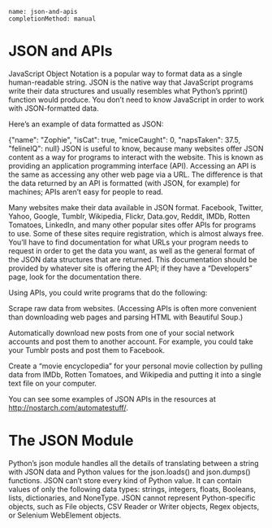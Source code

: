 ```ngMeta
name: json-and-apis
completionMethod: manual
```
# JSON and APIs
JavaScript Object Notation is a popular way to format data as a single human-readable string. JSON is the native way that JavaScript programs write their data structures and usually resembles what Python’s pprint() function would produce. You don’t need to know JavaScript in order to work with JSON-formatted data.

Here’s an example of data formatted as JSON:


{"name": "Zophie", "isCat": true,
 "miceCaught": 0, "napsTaken": 37.5,
 "felineIQ": null}
JSON is useful to know, because many websites offer JSON content as a way for programs to interact with the website. This is known as providing an application programming interface (API). Accessing an API is the same as accessing any other web page via a URL. The difference is that the data returned by an API is formatted (with JSON, for example) for machines; APIs aren’t easy for people to read.

Many websites make their data available in JSON format. Facebook, Twitter, Yahoo, Google, Tumblr, Wikipedia, Flickr, Data.gov, Reddit, IMDb, Rotten Tomatoes, LinkedIn, and many other popular sites offer APIs for programs to use. Some of these sites require registration, which is almost always free. You’ll have to find documentation for what URLs your program needs to request in order to get the data you want, as well as the general format of the JSON data structures that are returned. This documentation should be provided by whatever site is offering the API; if they have a “Developers” page, look for the documentation there.

Using APIs, you could write programs that do the following:

Scrape raw data from websites. (Accessing APIs is often more convenient than downloading web pages and parsing HTML with Beautiful Soup.)

Automatically download new posts from one of your social network accounts and post them to another account. For example, you could take your Tumblr posts and post them to Facebook.

Create a “movie encyclopedia” for your personal movie collection by pulling data from IMDb, Rotten Tomatoes, and Wikipedia and putting it into a single text file on your computer.

You can see some examples of JSON APIs in the resources at <span><a href="http://nostarch.com/automatestuff/">http://nostarch.com/automatestuff/</a></span>.

# The JSON Module
Python’s json module handles all the details of translating between a string with JSON data and Python values for the json.loads() and json.dumps() functions. JSON can’t store every kind of Python value. It can contain values of only the following data types: strings, integers, floats, Booleans, lists, dictionaries, and NoneType. JSON cannot represent Python-specific objects, such as File objects, CSV Reader or Writer objects, Regex objects, or Selenium WebElement objects.

